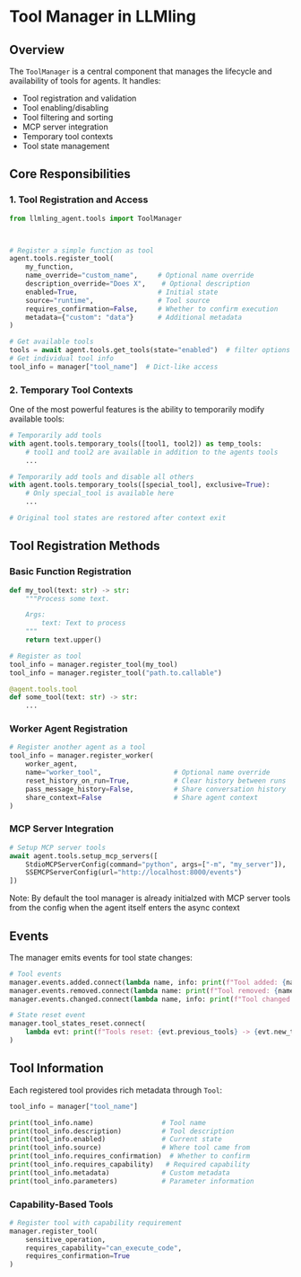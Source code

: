 # Tool Manager in LLMling

## Overview

The `ToolManager` is a central component that manages the lifecycle and availability of tools for agents. It handles:
- Tool registration and validation
- Tool enabling/disabling
- Tool filtering and sorting
- MCP server integration
- Temporary tool contexts
- Tool state management

## Core Responsibilities

### 1. Tool Registration and Access

```python
from llmling_agent.tools import ToolManager



# Register a simple function as tool
agent.tools.register_tool(
    my_function,
    name_override="custom_name",     # Optional name override
    description_override="Does X",    # Optional description
    enabled=True,                    # Initial state
    source="runtime",                # Tool source
    requires_confirmation=False,     # Whether to confirm execution
    metadata={"custom": "data"}      # Additional metadata
)

# Get available tools
tools = await agent.tools.get_tools(state="enabled")  # filter options
# Get individual tool info
tool_info = manager["tool_name"]  # Dict-like access
```

### 2. Temporary Tool Contexts

One of the most powerful features is the ability to temporarily modify available tools:

```python
# Temporarily add tools
with agent.tools.temporary_tools([tool1, tool2]) as temp_tools:
    # tool1 and tool2 are available in addition to the agents tools
    ...

# Temporarily add tools and disable all others
with agent.tools.temporary_tools([special_tool], exclusive=True):
    # Only special_tool is available here
    ...

# Original tool states are restored after context exit
```

## Tool Registration Methods

### Basic Function Registration

```python
def my_tool(text: str) -> str:
    """Process some text.

    Args:
        text: Text to process
    """
    return text.upper()

# Register as tool
tool_info = manager.register_tool(my_tool)
tool_info = manager.register_tool("path.to.callable")

@agent.tools.tool
def some_tool(text: str) -> str:
    ...
```

### Worker Agent Registration

```python
# Register another agent as a tool
tool_info = manager.register_worker(
    worker_agent,
    name="worker_tool",                  # Optional name override
    reset_history_on_run=True,           # Clear history between runs
    pass_message_history=False,          # Share conversation history
    share_context=False                  # Share agent context
)
```

### MCP Server Integration

```python
# Setup MCP server tools
await agent.tools.setup_mcp_servers([
    StdioMCPServerConfig(command="python", args=["-m", "my_server"]),
    SSEMCPServerConfig(url="http://localhost:8000/events")
])
```
Note: By default the tool manager is already initialzed with MCP server tools from the config when the agent itself enters the async context


## Events

The manager emits events for tool state changes:

```python
# Tool events
manager.events.added.connect(lambda name, info: print(f"Tool added: {name}"))
manager.events.removed.connect(lambda name: print(f"Tool removed: {name}"))
manager.events.changed.connect(lambda name, info: print(f"Tool changed: {name}"))

# State reset event
manager.tool_states_reset.connect(
    lambda evt: print(f"Tools reset: {evt.previous_tools} -> {evt.new_tools}")
)
```

## Tool Information

Each registered tool provides rich metadata through `Tool`:

```python
tool_info = manager["tool_name"]

print(tool_info.name)                 # Tool name
print(tool_info.description)          # Tool description
print(tool_info.enabled)              # Current state
print(tool_info.source)               # Where tool came from
print(tool_info.requires_confirmation)  # Whether to confirm
print(tool_info.requires_capability)   # Required capability
print(tool_info.metadata)             # Custom metadata
print(tool_info.parameters)           # Parameter information
```


### Capability-Based Tools

```python
# Register tool with capability requirement
manager.register_tool(
    sensitive_operation,
    requires_capability="can_execute_code",
    requires_confirmation=True
)
```
